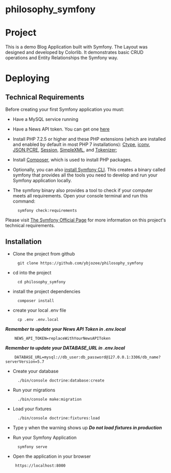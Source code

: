 philosophy_symfony
==================

Project
=================
This is a demo Blog Application built with Symfony. The Layout was designed and developed by Colorlib. It demonstrates basic CRUD operations 
and Entity Relationships the Symfony way.


Deploying
=================

## Technical Requirements

Before creating your first Symfony application you must:
* Have a MySQL service running

* Have a News API token. You can get one [here](https://newsapi.org/register) 

* Install PHP 7.2.5 or higher and these PHP extensions (which are installed and enabled by default in most PHP 7 installations): 
[Ctype](https://www.php.net/book.ctype), [iconv](https://www.php.net/book.iconv), [JSON](https://www.php.net/book.json),[PCRE](https://www.php.net/book.pcre), [Session](https://www.php.net/book.session), [SimpleXML](https://www.php.net/book.simplexml), and [Tokenizer](https://www.php.net/book.tokenizer);
    
* Install [Composer](https://getcomposer.org/download/), which is used to install PHP packages.

* Optionally, you can also [install Symfony CLI](https://symfony.com/download). This creates a binary called symfony that provides all the tools you need to develop and 
run your Symfony application locally.

* The symfony binary also provides a tool to check if your computer meets all requirements. Open your console terminal and run this command:

        symfony check:requirements


Please visit [The Symfony Official Page](https://symfony.com/doc/current/setup.html) for more information on this project's technical 
requirements. 


## Installation
- Clone the project from github

        git clone https://github.com/ybjozee/philosophy_symfony

- cd into the project

        cd philosophy_symfony

- install the project dependencies

        composer install

- create your local .env file

        cp .env .env.local

***Remember to update your News API Token in .env.local***

        NEWS_API_TOKEN=replaceWithYourNewsAPIToken

***Remember to update your DATABASE_URL in .env.local***

        DATABASE_URL=mysql://db_user:db_password@127.0.0.1:3306/db_name?serverVersion=5.7

- Create your database

        ./bin/console doctrine:database:create

- Run your migrations

        ./bin/console make:migration

- Load your fixtures

        ./bin/console doctrine:fixtures:load

- Type y when the warning shows up ***Do not load fixtures in production***

- Run your Symfony Application

        symfony serve
   
 - Open the application in your browser
 
        https://localhost:8000
